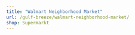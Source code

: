 ```yaml
---
title: "Walmart Neighborhood Market"
url: /gulf-breeze/walmart-neighborhood-market/
shop: Supermarkt
---
```

